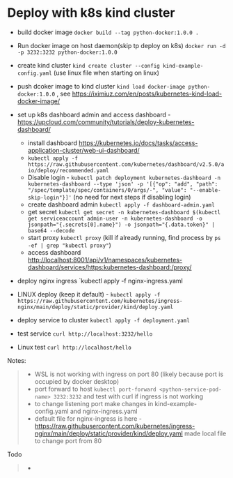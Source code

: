 # Deploy with k8s kind cluster

- build docker image `docker build --tag python-docker:1.0.0 .`
- Run docker image on host daemon(skip tp deploy on k8s) `docker run -d -p 3232:3232 python-docker:1.0.0`

- create kind cluster `kind create cluster --config kind-example-config.yaml` (use linux file when starting on linux)

- push dcoker image to kind cluster `kind load docker-image python-docker:1.0.0`  , see <https://iximiuz.com/en/posts/kubernetes-kind-load-docker-image/>

- set up k8s dashboard admin and access dashboard - <https://upcloud.com/community/tutorials/deploy-kubernetes-dashboard/>

  - install dashboard <https://kubernetes.io/docs/tasks/access-application-cluster/web-ui-dashboard/>
  - `kubectl apply -f https://raw.githubusercontent.com/kubernetes/dashboard/v2.5.0/aio/deploy/recommended.yaml`
  - Disable login - `kubectl patch deployment kubernetes-dashboard -n kubernetes-dashboard --type 'json' -p '[{"op": "add", "path": "/spec/template/spec/containers/0/args/-", "value": "--enable-skip-login"}]'`
 (no need for next steps if disabling login)
  - create dashboard admin `kubectl apply -f dashboard-admin.yaml`
  - get secret `kubectl get secret -n kubernetes-dashboard $(kubectl get serviceaccount admin-user -n kubernetes-dashboard -o jsonpath="{.secrets[0].name}") -o jsonpath="{.data.token}" | base64 --decode`
  - start proxy `kubectl proxy`  (kill if already running, find process by `ps -ef | grep "kubectl proxy"`)
  - access dashboard <http://localhost:8001/api/v1/namespaces/kubernetes-dashboard/services/https:kubernetes-dashboard:/proxy/>

- deploy nginx ingress `kubectl apply -f nginx-ingress.yaml
- LINUX deploy (keep it default) - `kubectl apply -f https://raw.githubusercontent.com/kubernetes/ingress-nginx/main/deploy/static/provider/kind/deploy.yaml`

- deploy service to cluster `kubectl apply -f deployment.yaml`
- test service `curl http://localhost:3232/hello`
- Linux test `curl http://localhost/hello`

Notes:

> - WSL is not working with ingress on port 80 (likely because port is occupied by docker desktop)
> - port forward to host `kubectl port-forward <python-service-pod-name> 3232:3232` and test with curl if ingress is not working
> - to change listening port make changes in kind-example-config.yaml and nginx-ingress.yaml
> - default file for nginx-ingress is here - <https://raw.githubusercontent.com/kubernetes/ingress-nginx/main/deploy/static/provider/kind/deploy.yaml> made local file to change port from 80

Todo

> -
>